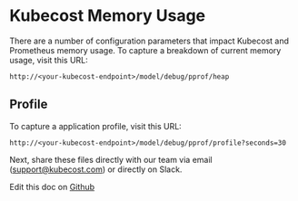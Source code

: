 Kubecost Memory Usage
=====================

There are a number of configuration parameters that impact Kubecost and Prometheus memory usage. 
To capture a breakdown of current memory usage, visit this URL:

```
http://<your-kubecost-endpoint>/model/debug/pprof/heap
```

## Profile

To capture a application profile, visit this URL:

```
http://<your-kubecost-endpoint>/model/debug/pprof/profile?seconds=30
```

Next, share these files directly with our team via email (support@kubecost.com) or directly on Slack.

Edit this doc on [Github](https://github.com/kubecost/docs/blob/main/app-memory.md)

<!--- {"article":"4407595921431","section":"4402829033367","permissiongroup":"1500001277122"} --->